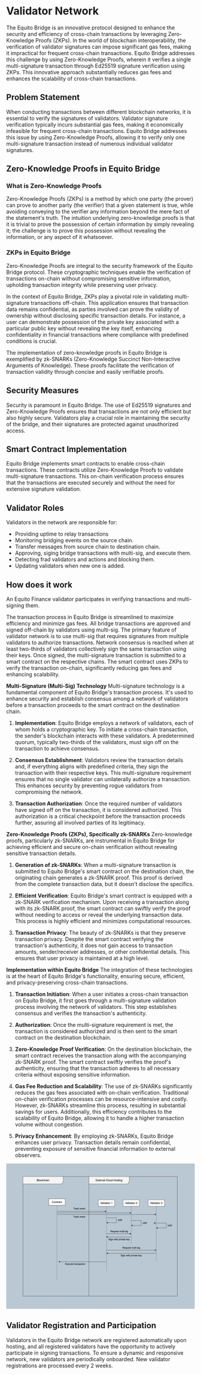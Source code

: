 # Validator Network

The Equito Bridge is an innovative protocol designed to enhance the security and efficiency of cross-chain transactions by leveraging Zero-Knowledge Proofs (ZKPs). In the world of blockchain interoperability, the verification of validator signatures can impose significant gas fees, making it impractical for frequent cross-chain transactions. Equito Bridge addresses this challenge by using Zero-Knowledge Proofs, wherein it verifies a single multi-signature transaction through Ed25519 signature verification using ZKPs. This innovative approach substantially reduces gas fees and enhances the scalability of cross-chain transactions.

## Problem Statement

When conducting transactions between different blockchain networks, it is essential to verify the signatures of validators. Validator signature verification typically incurs substantial gas fees, making it economically infeasible for frequent cross-chain transactions. Equito Bridge addresses this issue by using Zero-Knowledge Proofs, allowing it to verify only one multi-signature transaction instead of numerous individual validator signatures.

## Zero-Knowledge Proofs in Equito Bridge

### What is Zero-Knowledge Proofs

Zero-Knowledge Proofs (ZKPs) is a method by which one party (the prover) can prove to another party (the verifier) that a given statement is true, while avoiding conveying to the verifier any information beyond the mere fact of the statement's truth. The intuition underlying zero-knowledge proofs is that it is trivial to prove the possession of certain information by simply revealing it; the challenge is to prove this possession without revealing the information, or any aspect of it whatsoever.

### ZKPs in Equito Bridge

Zero-Knowledge Proofs are integral to the security framework of the Equito Bridge protocol. These cryptographic techniques enable the verification of transactions on-chain without compromising sensitive information, upholding transaction integrity while preserving user privacy.

In the context of Equito Bridge, ZKPs play a pivotal role in validating multi-signature transactions off-chain. This application ensures that transaction data remains confidential, as parties involved can prove the validity of ownership without disclosing specific transaction details. For instance, a user can demonstrate possession of the private key associated with a particular public key without revealing the key itself, enhancing confidentiality in financial transactions where compliance with predefined conditions is crucial.

The implementation of zero-knowledge proofs in Equito Bridge is exemplified by zk-SNARKs (Zero-Knowledge Succinct Non-Interactive Arguments of Knowledge). These proofs facilitate the verification of transaction validity through concise and easily verifiable proofs.

## Security Measures

Security is paramount in Equito Bridge. The use of Ed25519 signatures and Zero-Knowledge Proofs ensures that transactions are not only efficient but also highly secure. Validators play a crucial role in maintaining the security of the bridge, and their signatures are protected against unauthorized access.

## Smart Contract Implementation

Equito Bridge implements smart contracts to enable cross-chain transactions. These contracts utilize Zero-Knowledge Proofs to validate multi-signature transactions. This on-chain verification process ensures that the transactions are executed securely and without the need for extensive signature validation.

## Validator Roles

Validators in the network are responsible for:

- Providing uptime to relay transactions
- Monitoring bridging events on the source chain.
- Transfer messages from source chain to destination chain.
- Approving, siging bridge transactions with multi-sig, and execute them.
- Detecting frad validators and actions and blocking them.
- Updating validators when new one is added.

## How does it work

An Equito Finance validator participates in verifying transactions and multi-signing them.

The transaction process in Equito Bridge is streamlined to maximize efficiency and minimize gas fees. All bridge transactions are approved and signed off-chain by validators using multi-sig. The primary feature of validator network is to use multi-sig that requires signatures from multiple validators to authorize transactions. Network consensus is reached when at least two-thirds of validators collectively sign the same transaction using their keys. Once signed, the multi-signature transaction is submitted to a smart contract on the respective chains. The smart contract uses ZKPs to verify the transaction on-chain, significantly reducing gas fees and enhancing scalability.

**Multi-Signature (Multi-Sig) Technology**
Multi-signature technology is a fundamental component of Equito Bridge's transaction process. It's used to enhance security and establish consensus among a network of validators before a transaction proceeds to the smart contract on the destination chain.

1. **Implementation**: Equito Bridge employs a network of validators, each of whom holds a cryptographic key. To initiate a cross-chain transaction, the sender's blockchain interacts with these validators. A predetermined quorum, typically two-thirds of the validators, must sign off on the transaction to achieve consensus.

2. **Consensus Establishment**: Validators review the transaction details and, if everything aligns with predefined criteria, they sign the transaction with their respective keys. This multi-signature requirement ensures that no single validator can unilaterally authorize a transaction. This enhances security by preventing rogue validators from compromising the network.

3. **Transaction Authorization**: Once the required number of validators have signed off on the transaction, it is considered authorized. This authorization is a critical checkpoint before the transaction proceeds further, assuring all involved parties of its legitimacy.

**Zero-Knowledge Proofs (ZKPs), Specifically zk-SNARKs**
Zero-knowledge proofs, particularly zk-SNARKs, are instrumental in Equito Bridge for achieving efficient and secure on-chain verification without revealing sensitive transaction details.

1. **Generation of zk-SNARKs**: When a multi-signature transaction is submitted to Equito Bridge's smart contract on the destination chain, the originating chain generates a zk-SNARK proof. This proof is derived from the complete transaction data, but it doesn't disclose the specifics.

2. **Efficient Verification**: Equito Bridge's smart contract is equipped with a zk-SNARK verification mechanism. Upon receiving a transaction along with its zk-SNARK proof, the smart contract can swiftly verify the proof without needing to access or reveal the underlying transaction data. This process is highly efficient and minimizes computational resources.

3. **Transaction Privacy**: The beauty of zk-SNARKs is that they preserve transaction privacy. Despite the smart contract verifying the transaction's authenticity, it does not gain access to transaction amounts, sender/receiver addresses, or other confidential details. This ensures that user privacy is maintained at a high level.

**Implementation within Equito Bridge**
The integration of these technologies is at the heart of Equito Bridge's functionality, ensuring secure, efficient, and privacy-preserving cross-chain transactions.

1. **Transaction Initiation**: When a user initiates a cross-chain transaction on Equito Bridge, it first goes through a multi-signature validation process involving the network of validators. This step establishes consensus and verifies the transaction's authenticity.

2. **Authorization**: Once the multi-signature requirement is met, the transaction is considered authorized and is then sent to the smart contract on the destination blockchain.

3. **Zero-Knowledge Proof Verification**: On the destination blockchain, the smart contract receives the transaction along with the accompanying zk-SNARK proof. The smart contract swiftly verifies the proof's authenticity, ensuring that the transaction adheres to all necessary criteria without exposing sensitive information.

4. **Gas Fee Reduction and Scalability**: The use of zk-SNARKs significantly reduces the gas fees associated with on-chain verification. Traditional on-chain verification processes can be resource-intensive and costly. However, zk-SNARKs streamline this process, resulting in substantial savings for users. Additionally, this efficiency contributes to the scalability of Equito Bridge, allowing it to handle a higher transaction volume without congestion.

5. **Privacy Enhancement**: By employing zk-SNARKs, Equito Bridge enhances user privacy. Transaction details remain confidential, preventing exposure of sensitive financial information to external observers.

![Validators](./validators.png)

## Validator Registration and Participation

Validators in the Equito Bridge network are registered automatically upon hosting, and all registered validators have the opportunity to actively participate in signing transactions. To ensure a dynamic and responsive network, new validators are periodically onboarded. New validator registrations are processed every 2 weeks.
